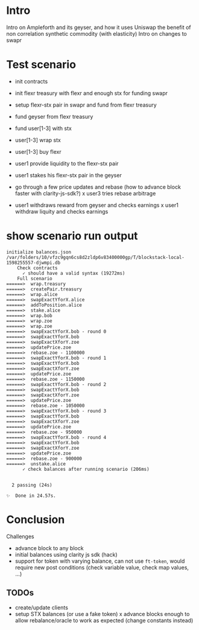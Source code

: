 # Intro
Intro on Ampleforth and its geyser, and how it uses Uniswap
the benefit of non correlation
synthetic commodity (with elasticity)
Intro on changes to swapr

# Test scenario
- init contracts
- init flexr treasury with flexr and enough stx for funding swapr
- setup flexr-stx pair in swapr and fund from flexr treasury
- fund geyser from flexr treasury

- fund user[1-3] with stx
- user[1-3] wrap stx
- user[1-3] buy flexr
- user1 provide liquidity to the flexr-stx pair
- user1 stakes his flexr-stx pair in the geyser

- go through a few price updates and rebase (how to advance block faster with clarity-js-sdk?)
x user3 tries rebase arbitrage

- user1 withdraws reward from geyser and checks earnings
x user1 withdraw liquity and checks earnings 

# show scenario run output
```
initialize balances.json /var/folders/10/vfzc9gqn6cs8d2zldp6v83400000gp/T/blockstack-local-1598255557-djwmpi.db
    Check contracts
      ✓ should have a valid syntax (19272ms)
    Full scenario
======>  wrap.treasury
======>  createPair.treasury
======>  wrap.alice
======>  swapExactYforX.alice
======>  addToPosition.alice
======>  stake.alice
======>  wrap.bob
======>  wrap.zoe
======>  wrap.zoe
======>  swapExactYforX.bob - round 0
======>  swapExactYforX.bob
======>  swapExactXforY.zoe
======>  updatePrice.zoe
======>  rebase.zoe - 1100000
======>  swapExactYforX.bob - round 1
======>  swapExactYforX.bob
======>  swapExactXforY.zoe
======>  updatePrice.zoe
======>  rebase.zoe - 1150000
======>  swapExactYforX.bob - round 2
======>  swapExactYforX.bob
======>  swapExactXforY.zoe
======>  updatePrice.zoe
======>  rebase.zoe - 1050000
======>  swapExactYforX.bob - round 3
======>  swapExactYforX.bob
======>  swapExactXforY.zoe
======>  updatePrice.zoe
======>  rebase.zoe - 950000
======>  swapExactYforX.bob - round 4
======>  swapExactYforX.bob
======>  swapExactXforY.zoe
======>  updatePrice.zoe
======>  rebase.zoe - 900000
======>  unstake.alice
      ✓ check balances after running scenario (206ms)


  2 passing (24s)

✨  Done in 24.57s.
```

# Conclusion
Challenges
- advance block to any block
- initial balances using clarity js sdk (hack)
- support for token with varying balance, can not use `ft-token`, would require new post conditions (check variable value, check map values, ...)

## TODOs
- create/update clients
- setup STX balances (or use a fake token)
x advance blocks enough to allow rebalance/oracle to work as expected (change constants instead)
